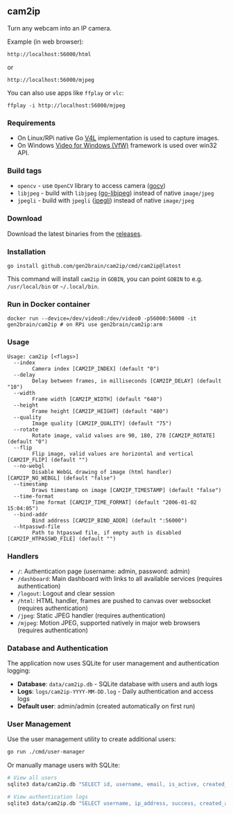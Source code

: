 ## cam2ip

Turn any webcam into an IP camera.

Example (in web browser):

    http://localhost:56000/html

or

    http://localhost:56000/mjpeg

You can also use apps like `ffplay` or `vlc`:

    ffplay -i http://localhost:56000/mjpeg

### Requirements

* On Linux/RPi native Go [V4L](https://github.com/korandiz/v4l) implementation is used to capture images.
* On Windows [Video for Windows (VfW)](https://en.wikipedia.org/wiki/Video_for_Windows) framework is used over win32 API.

### Build tags

* `opencv` - use `OpenCV` library to access camera ([gocv](https://github.com/hybridgroup/gocv))
* `libjpeg` - build with `libjpeg` ([go-libjpeg](https://github.com/pixiv/go-libjpeg)) instead of native `image/jpeg`
* `jpegli` - build with `jpegli` ([jpegli](https://github.com/gen2brain/jpegli)) instead of native `image/jpeg`

### Download

Download the latest binaries from the [releases](https://github.com/gen2brain/cam2ip/releases).

### Installation

    go install github.com/gen2brain/cam2ip/cmd/cam2ip@latest

This command will install `cam2ip` in `GOBIN`, you can point `GOBIN` to e.g. `/usr/local/bin` or `~/.local/bin`.

### Run in Docker container

    docker run --device=/dev/video0:/dev/video0 -p56000:56000 -it gen2brain/cam2ip # on RPi use gen2brain/cam2ip:arm

### Usage

```
Usage: cam2ip [<flags>]
  --index
    	Camera index [CAM2IP_INDEX] (default "0")
  --delay
    	Delay between frames, in milliseconds [CAM2IP_DELAY] (default "10")
  --width
    	Frame width [CAM2IP_WIDTH] (default "640")
  --height
    	Frame height [CAM2IP_HEIGHT] (default "480")
  --quality
    	Image quality [CAM2IP_QUALITY] (default "75")
  --rotate
    	Rotate image, valid values are 90, 180, 270 [CAM2IP_ROTATE] (default "0")
  --flip
    	Flip image, valid values are horizontal and vertical [CAM2IP_FLIP] (default "")
  --no-webgl
    	Disable WebGL drawing of image (html handler) [CAM2IP_NO_WEBGL] (default "false")
  --timestamp
    	Draws timestamp on image [CAM2IP_TIMESTAMP] (default "false")
  --time-format
    	Time format [CAM2IP_TIME_FORMAT] (default "2006-01-02 15:04:05")
  --bind-addr
    	Bind address [CAM2IP_BIND_ADDR] (default ":56000")
  --htpasswd-file
    	Path to htpasswd file, if empty auth is disabled [CAM2IP_HTPASSWD_FILE] (default "")
```

### Handlers

  * `/`: Authentication page (username: admin, password: admin)
  * `/dashboard`: Main dashboard with links to all available services (requires authentication)
  * `/logout`: Logout and clear session
  * `/html`: HTML handler, frames are pushed to canvas over websocket (requires authentication)
  * `/jpeg`: Static JPEG handler (requires authentication)
  * `/mjpeg`: Motion JPEG, supported natively in major web browsers (requires authentication)

### Database and Authentication

The application now uses SQLite for user management and authentication logging:

- **Database**: `data/cam2ip.db` - SQLite database with users and auth logs
- **Logs**: `logs/cam2ip-YYYY-MM-DD.log` - Daily authentication and access logs
- **Default user**: admin/admin (created automatically on first run)

### User Management

Use the user management utility to create additional users:

```bash
go run ./cmd/user-manager
```

Or manually manage users with SQLite:

```bash
# View all users
sqlite3 data/cam2ip.db "SELECT id, username, email, is_active, created_at FROM users;"

# View authentication logs
sqlite3 data/cam2ip.db "SELECT username, ip_address, success, created_at FROM auth_logs ORDER BY created_at DESC LIMIT 10;"
```
